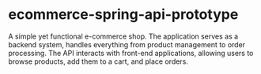 # ecommerce-spring-api-prototype
A simple yet functional e-commerce shop. The application serves as a backend system, handles everything from product management to order processing. The API interacts with front-end applications, allowing users to browse products, add them to a cart, and place orders.
